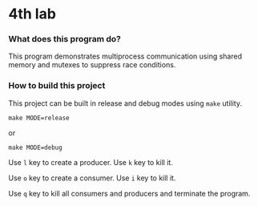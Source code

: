 # 4th lab

### What does this program do?

This program demonstrates multiprocess communication using shared memory and mutexes to suppress race conditions.

### How to build this project

This project can be built in release and debug modes using `make` utility. 

```
make MODE=release
```

or

```
make MODE=debug
```

Use `l` key to create a producer. Use `k` key to kill it.

Use `o` key to create a consumer. Use `i` key to kill it.

Use `q` key to kill all consumers and producers and terminate the program.
